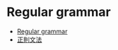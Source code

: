 # Regular grammar

* [Regular grammar](https://en.wikipedia.org/wiki/Regular_grammar)
* [正則文法](https://zh.wikipedia.org/zh-tw/%E6%AD%A3%E5%88%99%E6%96%87%E6%B3%95)
